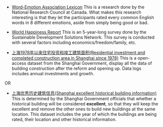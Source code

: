 - [Word-Emotion Association Lexicon](http://saifmohammad.com/WebPages/NRC-Emotion-Lexicon.htm)
This is a research done by the National Research Council at Canada. What makes this research interesting is that they let the participants rated every common English words in 8 different emotions, aside from simply being good or bad.

- [World Happiness Report](https://www.kaggle.com/unsdsn/world-happiness)
This is an 5-year-long survey done by the Sustainable Development Solutions Network. This survey is conducted with several factors including economics/freedom/family, etc.

- [上海1978年以来住宅投资和竣工建筑面积(Residential investment and completed construction area in Shanghai since 1978)](https://data.sh.gov.cn/view/detail/index.html?type=cp&&id=AC5002015050&&dataset_name=1978%E5%B9%B4%E4%BB%A5%E6%9D%A5%E4%BD%8F%E5%AE%85%E6%8A%95%E8%B5%84%E5%92%8C%E7%AB%A3%E5%B7%A5%E5%BB%BA%E7%AD%91%E9%9D%A2%E7%A7%AF)
This is a open-access dataset from the Shanghai Government, display all the data of building construction after the reform and opening up. Data logs includes annual investments and growth.

OR

- [上海优秀历史建筑信息(Shanghai excellent historical building information)](https://data.sh.gov.cn/view/detail/index.html?type=cp&&id=AD4002015010&&dataset_name=%E4%BC%98%E7%A7%80%E5%8E%86%E5%8F%B2%E5%BB%BA%E7%AD%91%E4%BF%A1%E6%81%AF)
This is determined by the Shanghai Government officials that whether a historical building will be considered **excellent**, so that they will keep the excellent and remove the other ones to build new buildings at the same location. This dataset includes the year of which the buildings are being rated, their location and other historical information.

